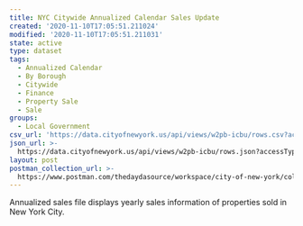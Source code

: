 ```yaml
---
title: NYC Citywide Annualized Calendar Sales Update
created: '2020-11-10T17:05:51.211024'
modified: '2020-11-10T17:05:51.211031'
state: active
type: dataset
tags:
  - Annualized Calendar
  - By Borough
  - Citywide
  - Finance
  - Property Sale
  - Sale
groups:
  - Local Government
csv_url: 'https://data.cityofnewyork.us/api/views/w2pb-icbu/rows.csv?accessType=DOWNLOAD'
json_url: >-
  https://data.cityofnewyork.us/api/views/w2pb-icbu/rows.json?accessType=DOWNLOAD
layout: post
postman_collection_url: >-
  https://www.postman.com/thedaydasource/workspace/city-of-new-york/collection/15909983-daffc620-44f8-493a-99a8-888ab974519d
---
```

Annualized sales file displays yearly sales information of properties sold in New York City.
